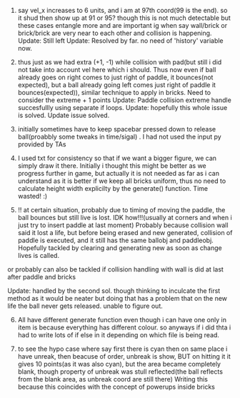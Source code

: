1. say vel_x increases to 6 units, and i am at 97th coord(99 is the end). so it shud then show up at 91 or 95? though this is not much detectable but these cases entangle more and are important ig when say wall/brick or brick/brick are very near to each other and collision is happening.
Update: Still left
Update: Resolved by far. no need of 'history' variable now.

2. thus just as we had extra (+1, -1) while collision with pad(but still i did not take into account vel here which i should. Thus now even if ball already goes on right comes to just right of paddle, it bounces(not expected), but a ball already going left comes just right of paddle it bounces(expected)), similar technique to apply in bricks. Need to consider the extreme + 1 points
Update: Paddle collision extreme handle succesfullly using separate if loops.
Update: hopefully this whole issue is solved.
Update issue solved.

3. initially sometimes have to keep spacebar pressed down to release ball(proabbly some tweaks in time/sigal) . I had not used the input py provided by TAs

4. I used txt for consistency so that if we want a bigger figure, we can simply draw it there. Initially i thought this might be better as we progress further in game, but actually it is not needed as far as i can understand as it is better if we keep all bricks uniform, thus no need to calculate height width explicilty by the generate() function. Time wasted! :)

5. !! at certain situation, probably due to timing of moving the paddle, the ball bounces but still live is lost. IDK how!!!(usually at corners and when i just try to insert paddle at last moment)
Probably because collision wall said it lost a life, but before being erased and new generated, collision of paddle is executed, and it still has the same ballobj and paddleobj. Hopefully tackled by clearing and generating new as soon as change lives is called.

or probably can also be tackled if collision handling with wall is did at last after paddle and bricks

Update: handled by the second sol. though thinking to inculcate the first method as it would be neater
but doing that has a problem that on the new life the ball never gets released. unable to figure out.

6. All have different generate function even though i can have one only in item is because everything has different colour. so anyways if i did thta i had to write lots of if else in it depending on which file is being read.

7. to see the hypo case where say first there is cyan then on same place i have unreak, then beacuse of order, unbreak is show, BUT on hitting it it gives 10 points(as it was also cyan), but the area became completely blank, though property of unbreak was stull reflected(the ball reflects from the blank area, as unbreak coord are still there) Writing this because this coincides with the concept of powerups inside bricks